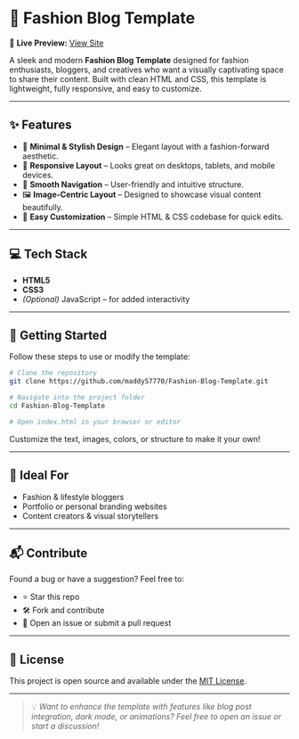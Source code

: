 # 🌟 Fashion Blog Template

🚀 **Live Preview:** [View Site](https://maddy57770.github.io/Fashion-Blog-Template/)

A sleek and modern **Fashion Blog Template** designed for fashion enthusiasts, bloggers, and creatives who want a visually captivating space to share their content. Built with clean HTML and CSS, this template is lightweight, fully responsive, and easy to customize.

---

## ✨ Features

- 💅 **Minimal & Stylish Design** – Elegant layout with a fashion-forward aesthetic.
- 📱 **Responsive Layout** – Looks great on desktops, tablets, and mobile devices.
- 🧭 **Smooth Navigation** – User-friendly and intuitive structure.
- 🖼️ **Image-Centric Layout** – Designed to showcase visual content beautifully.
- 🎨 **Easy Customization** – Simple HTML & CSS codebase for quick edits.

---

## 💻 Tech Stack

- **HTML5**
- **CSS3**
- *(Optional)* JavaScript – for added interactivity

---

## 🚀 Getting Started

Follow these steps to use or modify the template:

```bash
# Clone the repository
git clone https://github.com/maddy57770/Fashion-Blog-Template.git

# Navigate into the project folder
cd Fashion-Blog-Template

# Open index.html in your browser or editor
```

Customize the text, images, colors, or structure to make it your own!

---

## 📸 Ideal For

- Fashion & lifestyle bloggers  
- Portfolio or personal branding websites  
- Content creators & visual storytellers

---

## 📬 Contribute

Found a bug or have a suggestion? Feel free to:

- ⭐ Star this repo
- 🛠️ Fork and contribute
- 📩 Open an issue or submit a pull request

---

## 📄 License

This project is open source and available under the [MIT License](LICENSE).

---

> 💡 *Want to enhance the template with features like blog post integration, dark mode, or animations? Feel free to open an issue or start a discussion!*
